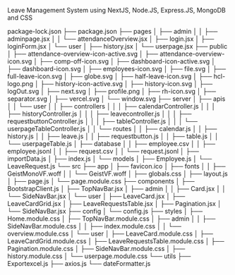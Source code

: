 Leave Management System using NextJS, Node.JS, Express.JS, MongoDB and CSS


package-lock.json
├── package.json
├── pages
│   ├── admin
│   │   ├── adminpage.jsx
│   │   └── attendanceOverview.jsx
│   ├── login.jsx
│   ├── loginForm.jsx
│   └── user
│       ├── history.jsx
│       └── userpage.jsx
├── public
│   ├── attendance-overview-icon-active.svg
│   ├── attendance-overview-icon.svg
│   ├── comp-off-icon.svg
│   ├── dashboard-icon-active.svg
│   ├── dashboard-icon.svg
│   ├── employees-icon.svg
│   ├── file.svg
│   ├── full-leave-icon.svg
│   ├── globe.svg
│   ├── half-leave-icon.svg
│   ├── hcl-logo.png
│   ├── history-icon-active.svg
│   ├── history-icon.svg
│   ├── logOut.svg
│   ├── next.svg
│   ├── profile.png
│   ├── rh-icon.svg
│   ├── separator.svg
│   ├── vercel.svg
│   └── window.svg
├── server
│   ├── apis
│   │   └── user
│   │       ├── controllers
│   │       │   ├── calendarController.js
│   │       │   ├── historyController.js
│   │       │   ├── leavecontroller.js
│   │       │   ├── requestbuttonController.js
│   │       │   ├── tableController.js
│   │       │   └── userpageTableController.js
│   │       └── routes
│   │           ├── calendar.js
│   │           ├── history.js
│   │           ├── leave.js
│   │           ├── requestbutton.js
│   │           ├── table.js
│   │           └── userpageTable.js
│   ├── database
│   │   ├── employee.csv
│   │   ├── employee.jsonl
│   │   ├── request.csv
│   │   └── request.jsonl
│   ├── importData.js
│   ├── index.js
│   └── models
│       ├── Employee.js
│       └── LeaveRequest.js
└── src
    ├── app
    │   ├── favicon.ico
    │   ├── fonts
    │   │   ├── GeistMonoVF.woff
    │   │   └── GeistVF.woff
    │   ├── globals.css
    │   ├── layout.js
    │   ├── page.js
    │   └── page.module.css
    ├── components
    │   ├── BootstrapClient.js
    │   ├── TopNavBar.jsx
    │   ├── admin
    │   │   ├── Card.jsx
    │   │   └── SideNavBar.jsx
    │   └── user
    │       ├── LeaveCard.jsx
    │       ├── LeaveCardGrid.jsx
    │       ├── LeaveRequestsTable.jsx
    │       ├── Pagination.jsx
    │       └── SideNavBar.jsx
    ├── config
    │   └── config.js
    ├── styles
    │   ├── Home.module.css
    │   ├── TopNavBar.module.css
    │   ├── admin
    │   │   ├── SideNavBar.module.css
    │   │   ├── index.module.css
    │   │   └── overview.module.css
    │   └── user
    │       ├── LeaveCard.module.css
    │       ├── LeaveCardGrid.module.css
    │       ├── LeaveRequestsTable.module.css
    │       ├── Pagination.module.css
    │       ├── SideNavBar.module.css
    │       ├── history.module.css
    │       └── userpage.module.css
    └── utils
        ├── Exportexcel.js
        ├── axios.js
        └── dateFormatter.js